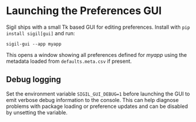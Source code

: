 # Launching the Preferences GUI

Sigil ships with a small Tk based GUI for editing preferences.  Install with
`pip install sigil[gui]` and run:

```
sigil-gui --app myapp
```

This opens a window showing all preferences defined for *myapp* using the
metadata loaded from `defaults.meta.csv` if present.

## Debug logging

Set the environment variable `SIGIL_GUI_DEBUG=1` before launching the GUI to
emit verbose debug information to the console.  This can help diagnose problems
with package loading or preference updates and can be disabled by unsetting the
variable.
